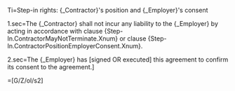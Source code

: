 Ti=Step-in rights: {_Contractor}'s position and {_Employer}'s consent

1.sec=The {_Contractor} shall not incur any liability to the {_Employer} by acting in accordance with clause {Step-In.ContractorMayNotTerminate.Xnum} or clause {Step-In.ContractorPositionEmployerConsent.Xnum}.

2.sec=The {_Employer} has [signed OR executed] this agreement to confirm its consent to the agreement.]

=[G/Z/ol/s2]

